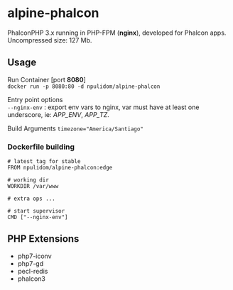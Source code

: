 alpine-phalcon
==============

PhalconPHP 3.x running in PHP-FPM (**nginx**), developed for Phalcon apps.  
Uncompressed size: 127 Mb.

## Usage

Run Container [port **8080**]  
`docker run -p 8080:80 -d npulidom/alpine-phalcon`

Entry point options  
`--nginx-env` : export env vars to nginx, var must have at least one underscore, ie: *APP_ENV*, *APP_TZ*.

Build Arguments
`timezone="America/Santiago"`

### Dockerfile building

```docker
# latest tag for stable
FROM npulidom/alpine-phalcon:edge

# working dir
WORKDIR /var/www

# extra ops ...

# start supervisor
CMD ["--nginx-env"]
```

## PHP Extensions

- php7-iconv
- php7-gd
- pecl-redis
- phalcon3

